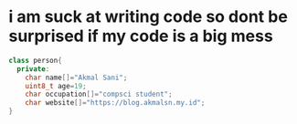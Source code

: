 # i am suck at writing code so dont be surprised if my code is a big mess

```cpp
class person{
  private:
    char name[]="Akmal Sani";
    uint8_t age=19;
    char occupation[]="compsci student";
    char website[]="https://blog.akmalsn.my.id";
}
``` 
